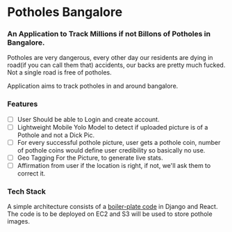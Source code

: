 # Potholes Bangalore

### An Application to Track Millions if not Billons of Potholes in Bangalore.

Potholes are very dangerous, every other day our residents are dying in 
road(if you can call them that) accidents, our backs are pretty much 
fucked. Not a single road is free of potholes.

Application aims to track potholes in and around bangalore.

### Features
- [ ] User Should be able to Login and create account.
- [ ] Lightweight Mobile Yolo Model to detect if uploaded picture is of a Pothole and not a Dick Pic.
- [ ] For every successful pothole picture, user gets a pothole coin, number of pothole coins would define user credibility so basically no use.
- [ ] Geo Tagging For the Picture, to generate live stats.
- [ ] Affirmation from user if the location is right, if not, we'll ask them to correct it.

### Tech Stack
A simple architecture consists of a [boiler-plate code](https://github.com/vintasoftware/django-react-boilerplate) 
in Django and React. The code is to be deployed on EC2 and S3 will be used to
store pothole images.

